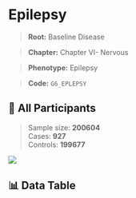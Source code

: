 # Epilepsy

> **Root:** Baseline Disease  

> **Chapter:** Chapter VI- Nervous  

> **Phenotype:** Epilepsy  

> **Code:** `G6_EPLEPSY`

## 🧪 All Participants  
> Sample size: **200604**  
> Cases: **927**  
> Controls: **199677**
<img src="/Sensitive/Figures/ALL/Baseline/G6_EPLEPSY.png"/>

## 📊 Data Table
<CsvTableMRF src="/Sensitive/Data/ALL/Baseline/LG_G6_EPLEPSY.csv"/>


